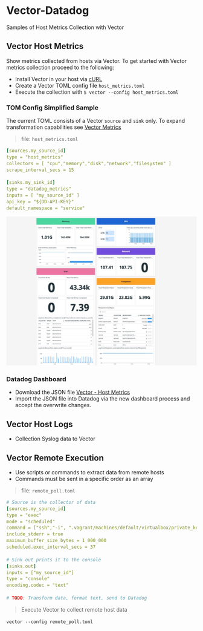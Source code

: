 # Vector-Datadog
Samples of Host Metrics Collection with Vector


## Vector Host Metrics

Show metrics collected from hosts via Vector. To get started with Vector metrics collection proceed to the following:

* Install Vector in your host via [cURL](https://vector.dev/docs/setup/installation/#installation-script)
* Create a Vector TOML config file `host_metrics.toml`
* Execute the collection with `$ vector --config host_metrics.toml`

### TOM Config Simplified Sample

The current TOML consists of a Vector `source` and `sink` only. To expand transformation capabilities see [Vector Metrics](https://vector.dev/docs/about/under-the-hood/architecture/data-model/metric/)

> file: `host_metrics.toml`

```yaml
[sources.my_source_id]
type = "host_metrics"
collectors = [ "cpu","memory","disk","network","filesystem" ]
scrape_interval_secs = 15

[sinks.my_sink_id]
type = "datadog_metrics"
inputs = [ "my_source_id" ]
api_key = "${DD-API-KEY}"
default_namespace = "service"
```

![Vector Host Metrics](Vector-host_metrics.jpg)

### Datadog Dashboard

* Download the JSON file [Vector - Host Metrics](Vector-HostMetrics--2021-11-04T19_22_56.json)
* Import the JSON file into Datadog via the new dashboard process and accept the overwrite changes.

## Vector Host Logs

* Collection Syslog data to Vector

## Vector Remote Execution

* Use scripts or commands to extract data from remote hosts
* Commands must be sent in a specific order as an array

> file: `remote_poll.toml`

```yaml
# Source is the collector of data
[sources.my_source_id]
type = "exec"
mode = "scheduled"
command = ["ssh","-i", ".vagrant/machines/default/virtualbox/private_key", "vagrant@192.168.86.239", "-o", "StrictHostKeyChecking=no", "-q", "iperf3", "-c", "hera", "-Z", "-J", "-T", "Standard"]
include_stderr = true
maximum_buffer_size_bytes = 1_000_000
scheduled.exec_interval_secs = 37

# Sink out prints it to the console
[sinks.out]
inputs = ["my_source_id"]
type = "console"
encoding.codec = "text"

# TODO: Transform data, format text, send to Datadog
```

> Execute Vector to collect remote host data

`vector --config remote_poll.toml`

